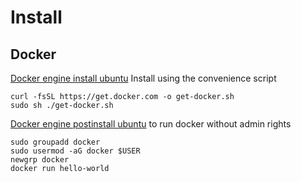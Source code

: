 
# Install

## Docker

[Docker engine install ubuntu](https://docs.docker.com/engine/install/ubuntu/#install-using-the-convenience-script)
Install using the convenience script
```
curl -fsSL https://get.docker.com -o get-docker.sh
sudo sh ./get-docker.sh
```
[Docker engine postinstall ubuntu](https://docs.docker.com/engine/install/linux-postinstall/) to run docker without admin rights
```
sudo groupadd docker
sudo usermod -aG docker $USER
newgrp docker
docker run hello-world
```
